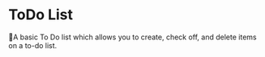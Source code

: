 # ToDo List
 📃A basic To Do list which allows you to create, check off, and delete items on a to-do list.
